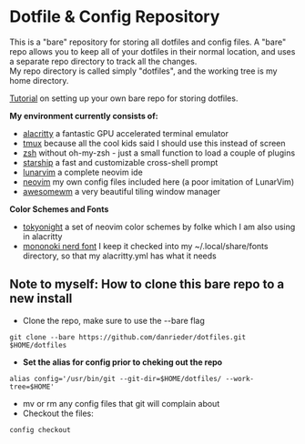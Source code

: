 # Dotfile & Config Repository #

This is a "bare" repository for storing all dotfiles and config files.  A "bare" repo allows you to keep
all of your dotfiles in their normal location, and uses a separate repo directory to track all the changes.  
My repo directory is called simply "dotfiles", and the working tree is my home directory.  

[Tutorial](https://www.atlassian.com/git/tutorials/dotfiles) on setting up your own bare repo for storing dotfiles. 

**My environment currently consists of:**
- [alacritty](https://alacritty.org) a fantastic GPU accelerated terminal emulator 
- [tmux](https://github.com/tmux/tmux/wiki) because all the cool kids said I should use this instead of screen
- [zsh](https://www.zsh.org) without oh-my-zsh - just a small function to load a couple of plugins
- [starship](https://starship.rs) a fast and customizable cross-shell prompt
- [lunarvim](https://github.com/LunarVim/LunarVim) a complete neovim ide
- [neovim](https://github.com/neovim/neovim) my own config files included here (a poor imitation of LunarVim)
- [awesomewm](https://awesomewm.org/) a very beautiful tiling window manager

**Color Schemes and Fonts** 
- [tokyonight](https://github.com/folke/tokyonight.nvim) a set of neovim color schemes by folke which I am also using in alacritty
- [mononoki nerd font](https://www.nerdfonts.com/font-downloads) I keep it checked into my ~/.local/share/fonts directory, so that my alacritty.yml has what it needs  


## Note to myself: How to clone this bare repo to a new install ##

- Clone the repo, make sure to use the --bare flag  

`git clone --bare https://github.com/danrieder/dotfiles.git $HOME/dotfiles`  

- **Set the alias for config prior to cheking out the repo**  

`alias config='/usr/bin/git --git-dir=$HOME/dotfiles/ --work-tree=$HOME'`  

- mv or rm any config files that git will complain about
- Checkout the files:  

`config checkout`



